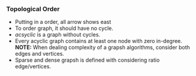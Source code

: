 ### Topological Order
- Putting in a order, all arrow shows east
- To order graph, it should have no cycle.
- *acsyclic* is a graph without cycles.
- Every acyclic graph contains at least one node with zero in-degree.  
**NOTE:** When dealing complexity of a grapsh algorithms, consider both edges and vertices.
- Sparse and dense grapsh is defined with considering ratio edge/vertices.
